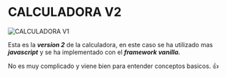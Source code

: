 
# **CALCULADORA V2**

![CALCULADORA V1](CALCULATOR-GLASS/img/Calulator-Glass.gif "Calculadora V1")

Esta es la ***version 2*** de la calculadora, en este caso se ha utilizado mas ***javascript*** y se ha implementado con el ***framework vanilla.***

No es muy complicado y viene bien para entender conceptos basicos. 👍 
